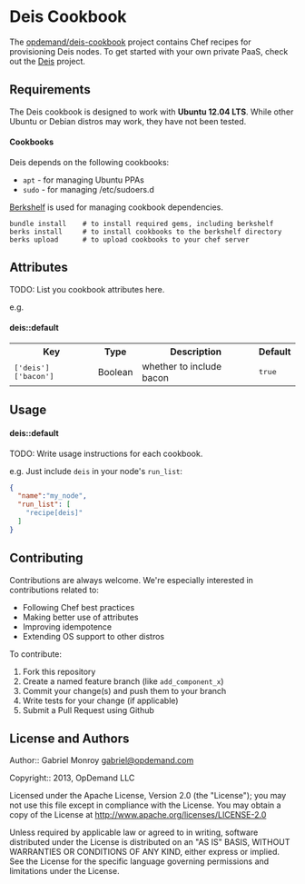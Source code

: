 # Deis Cookbook
The [opdemand/deis-cookbook](https://github.com/opdemand/deis-chef) project
contains Chef recipes for provisioning Deis nodes.
To get started with your own private PaaS, check out the
[Deis](https://github.com/opdemand/deis) project.

## Requirements

The Deis cookbook is designed to work with **Ubuntu 12.04 LTS**.  While other Ubuntu or Debian distros may work, they have not been tested.

#### Cookbooks

Deis depends on the following cookbooks:

- `apt` - for managing Ubuntu PPAs
- `sudo` - for managing /etc/sudoers.d

[Berkshelf](http://berkshelf.com) is used for managing cookbook dependencies.

    bundle install    # to install required gems, including berkshelf
    berks install     # to install cookbooks to the berkshelf directory
    berks upload      # to upload cookbooks to your chef server


Attributes
----------
TODO: List you cookbook attributes here.

e.g.
#### deis::default
<table>
  <tr>
    <th>Key</th>
    <th>Type</th>
    <th>Description</th>
    <th>Default</th>
  </tr>
  <tr>
    <td><tt>['deis']['bacon']</tt></td>
    <td>Boolean</td>
    <td>whether to include bacon</td>
    <td><tt>true</tt></td>
  </tr>
</table>

Usage
-----
#### deis::default
TODO: Write usage instructions for each cookbook.

e.g.
Just include `deis` in your node's `run_list`:

```json
{
  "name":"my_node",
  "run_list": [
    "recipe[deis]"
  ]
}
```

Contributing
------------
Contributions are always welcome.  We're especially interested in contributions related to:

 * Following Chef best practices
 * Making better use of attributes
 * Improving idempotence
 * Extending OS support to other distros

To contribute:

1. Fork this repository
2. Create a named feature branch (like `add_component_x`)
3. Commit your change(s) and push them to your branch
4. Write tests for your change (if applicable)
5. Submit a Pull Request using Github

License and Authors
-------------------
Author:: Gabriel Monroy <gabriel@opdemand.com>

Copyright:: 2013, OpDemand LLC

Licensed under the Apache License, Version 2.0 (the "License"); you may not use this file except in compliance with the License. You may obtain a copy of the License at <http://www.apache.org/licenses/LICENSE-2.0>

Unless required by applicable law or agreed to in writing, software distributed under the License is distributed on an "AS IS" BASIS, WITHOUT WARRANTIES OR CONDITIONS OF ANY KIND, either express or implied. See the License for the specific language governing permissions and limitations under the License.
